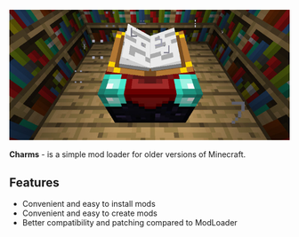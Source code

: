 ![Charms](./Images/Icon.jpg)

**Charms** - is a simple mod loader for older versions of Minecraft.

## **Features**

- Convenient and easy to install mods
- Convenient and easy to create mods
- Better compatibility and patching compared to ModLoader
